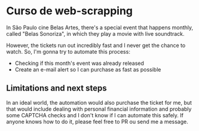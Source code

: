 # Curso de web-scrapping

In São Paulo cine Belas Artes, there's a special event that happens monthly, called "Belas Sonoriza", in which they play a movie with live soundtrack.

However, the tickets run out incredibly fast and I never get the chance to watch. So, I'm gonna try to automate this process:

* Checking if this month's event was already released
* Create an e-mail alert so I can purchase as fast as possible


## Limitations and next steps
In an ideal world, the automation would also purchase the ticket for me, but that would include dealing with personal financial information and probably some CAPTCHA checks and I don't know if I can automate this safely. If anyone knows how to do it, please feel free to  PR ou send me a message.
